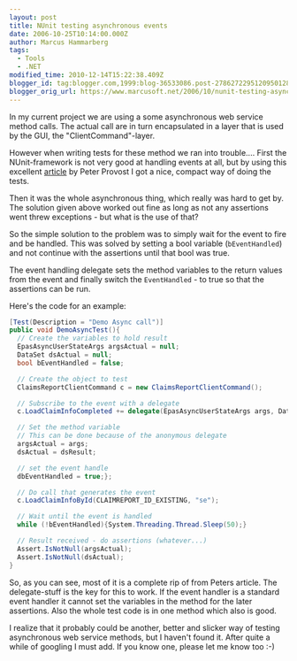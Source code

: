 ```yaml
---
layout: post
title: NUnit testing asynchronous events
date: 2006-10-25T10:14:00.000Z
author: Marcus Hammarberg
tags:
  - Tools
  - .NET
modified_time: 2010-12-14T15:22:38.409Z
blogger_id: tag:blogger.com,1999:blog-36533086.post-2786272295120950128
blogger_orig_url: https://www.marcusoft.net/2006/10/nunit-testing-asynchronous-events.html
---
```


In my current project we are using a some asynchronous web service method calls. The actual call are in turn encapsulated in a layer that is used by the GUI, the "ClientCommand"-layer.

However when writing tests for these method we ran into trouble....  First the NUnit-framework is not very good at handling events at all, but by using this excellent [article](http://www.peterprovost.org/archive/2005/05/29/3497.aspx) by Peter Provost I got a nice, compact way of doing the tests.

Then it was the whole asynchronous thing, which really was hard to get by. The solution given above worked out fine as long as not any assertions went threw exceptions - but what is the use of that?

So the simple solution to the problem was to simply wait for the event to fire and be handled. This was solved by setting a bool variable (`bEventHandled`) and not continue with the assertions until that bool was true.

The event handling delegate sets the method variables to the return values from the event and finally switch the `EventHandled` - to true so that the assertions can be run.

Here's the code for an example:

```c#
[Test(Description = "Demo Async call")]
public void DemoAsyncTest(){
  // Create the variables to hold result
  EpasAsyncUserStateArgs argsActual = null;
  DataSet dsActual = null;
  bool bEventHandled = false;

  // Create the object to test
  ClaimsReportClientCommand c = new ClaimsReportClientCommand();

  // Subscribe to the event with a delegate
  c.LoadClaimInfoCompleted += delegate(EpasAsyncUserStateArgs args, DataSet dsResult){

  // Set the method variable
  // This can be done because of the anonymous delegate
  argsActual = args;
  dsActual = dsResult;

  // set the event handle
  dbEventHandled = true;};

  // Do call that generates the event
  c.LoadClaimInfoById(CLAIMREPORT_ID_EXISTING, "se");

  // Wait until the event is handled
  while (!bEventHandled){System.Threading.Thread.Sleep(50);}

  // Result received - do assertions (whatever...)
  Assert.IsNotNull(argsActual);
  Assert.IsNotNull(dsActual);
}
```

So, as you can see, most of it is a complete rip of from Peters article. The delegate-stuff is the key for this to work. If the event handler is a standard event handler it cannot set the variables in the method for the later assertions. Also the whole test code is in one method which also is good.

I realize that it probably could be another, better and slicker way of testing asynchronous web service methods, but I haven't found it. After quite a while of googling I must add. If you know one, please let me know too :-)
